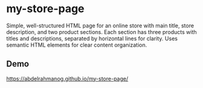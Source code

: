 # my-store-page
Simple, well-structured HTML page for an online store with main title, store description, and two product sections. Each section has three products with titles and descriptions, separated by horizontal lines for clarity. Uses semantic HTML elements for clear content organization.
## Demo


https://abdelrahmanog.github.io/my-store-page/
